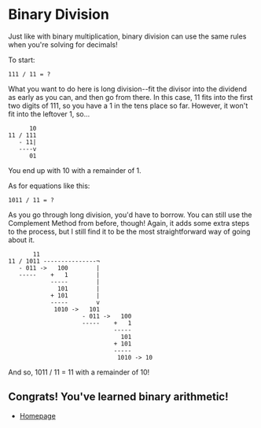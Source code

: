 # Binary Division

Just like with binary multiplication, binary division can use the same rules when you're solving for decimals!

To start:

```
111 / 11 = ?
```

What you want to do here is long division--fit the divisor into the dividend as early as you can, and then go from there. In this case, 11 fits into the first two digits of 111, so you have a 1 in the tens place so far. However, it won't fit into the leftover 1, so...

```
      10
11 / 111
   - 11|
   ----v
      01
```

You end up with 10 with a remainder of 1.

As for equations like this:

```
1011 / 11 = ?
```

As you go through long division, you'd have to borrow. You can still use the Complement Method from before, though! Again, it adds some extra steps to the process, but I still find it to be the most straightforward way of going about it.

```
       11
11 / 1011 ---------------¬
   - 011 ->   100        |
   -----    +   1        |
            -----        |
              101        |
            + 101        |
            -----        v
             1010 ->   101
                     - 011 ->   100
                     -----    +   1
                              -----
                                101
                              + 101
                              -----
                               1010 -> 10
```

And so, 1011 / 11 = 11 with a remainder of 10!

## Congrats! You've learned binary arithmetic!

- [Homepage](https://github.com/kyj0107/IT-1600-Final-Project/blob/main/README.md)
